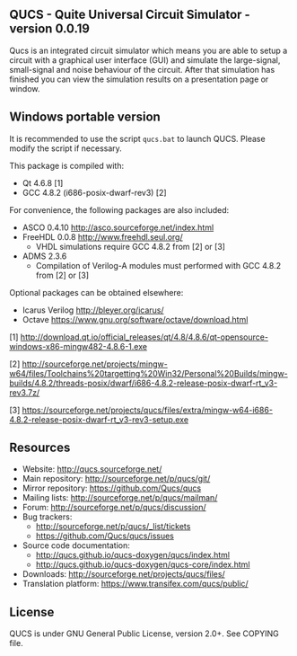 
## QUCS - Quite Universal Circuit Simulator - version 0.0.19

Qucs is an integrated circuit simulator which means you are able to setup a circuit with a graphical user interface (GUI) and simulate the large-signal, small-signal and noise behaviour of the circuit. After that simulation has finished you can view the simulation results on a presentation page or window.

## Windows portable version

It is recommended to use the script `qucs.bat` to launch QUCS.
Please modify the script if necessary.

This package is compiled with:
  - Qt 4.6.8 [1]
  - GCC 4.8.2 (i686-posix-dwarf-rev3) [2]
  
For convenience, the following packages are also included:
  - ASCO 0.4.10 <http://asco.sourceforge.net/index.html> 
  - FreeHDL 0.0.8  <http://www.freehdl.seul.org/>  
    - VHDL simulations require GCC 4.8.2 from [2] or [3]
  - ADMS 2.3.6
    - Compilation of Verilog-A modules must performed with GCC 4.8.2 from [2] or [3]
  
Optional packages can be obtained elsewhere:
  - Icarus Verilog <http://bleyer.org/icarus/>
  - Octave <https://www.gnu.org/software/octave/download.html>
  
[1] <http://download.qt.io/official_releases/qt/4.8/4.8.6/qt-opensource-windows-x86-mingw482-4.8.6-1.exe>

[2] <http://sourceforge.net/projects/mingw-w64/files/Toolchains%20targetting%20Win32/Personal%20Builds/mingw-builds/4.8.2/threads-posix/dwarf/i686-4.8.2-release-posix-dwarf-rt_v3-rev3.7z/>

[3] <https://sourceforge.net/projects/qucs/files/extra/mingw-w64-i686-4.8.2-release-posix-dwarf-rt_v3-rev3-setup.exe>


## Resources
  - Website: <http://qucs.sourceforge.net/>
  - Main repository: <http://sourceforge.net/p/qucs/git/>
  - Mirror repository: <https://github.com/Qucs/qucs>
  - Mailing lists: <http://sourceforge.net/p/qucs/mailman/>
  - Forum: <http://sourceforge.net/p/qucs/discussion/>
  - Bug trackers:
    - <http://sourceforge.net/p/qucs/_list/tickets>
    - <https://github.com/Qucs/qucs/issues>
  - Source code documentation:
    - <http://qucs.github.io/qucs-doxygen/qucs/index.html>
    - <http://qucs.github.io/qucs-doxygen/qucs-core/index.html>
  - Downloads: <http://sourceforge.net/projects/qucs/files/>
  - Translation platform: <https://www.transifex.com/qucs/public/>


## License

QUCS is under GNU General Public License, version 2.0+. See COPYING file.
